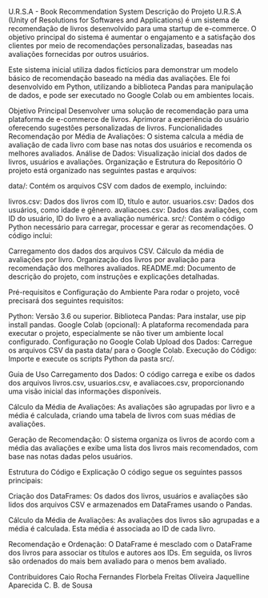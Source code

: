 U.R.S.A - Book Recommendation System
Descrição do Projeto
U.R.S.A (Unity of Resolutions for Softwares and Applications) é um sistema de recomendação de livros desenvolvido para uma startup de e-commerce. O objetivo principal do sistema é aumentar o engajamento e a satisfação dos clientes por meio de recomendações personalizadas, baseadas nas avaliações fornecidas por outros usuários.

Este sistema inicial utiliza dados fictícios para demonstrar um modelo básico de recomendação baseado na média das avaliações. Ele foi desenvolvido em Python, utilizando a biblioteca Pandas para manipulação de dados, e pode ser executado no Google Colab ou em ambientes locais.

Objetivo Principal
Desenvolver uma solução de recomendação para uma plataforma de e-commerce de livros.
Aprimorar a experiência do usuário oferecendo sugestões personalizadas de livros.
Funcionalidades
Recomendação por Média de Avaliações: O sistema calcula a média de avaliação de cada livro com base nas notas dos usuários e recomenda os melhores avaliados.
Análise de Dados: Visualização inicial dos dados de livros, usuários e avaliações.
Organização e Estrutura do Repositório
O projeto está organizado nas seguintes pastas e arquivos:

data/: Contém os arquivos CSV com dados de exemplo, incluindo:

livros.csv: Dados dos livros com ID, título e autor.
usuarios.csv: Dados dos usuários, como idade e gênero.
avaliacoes.csv: Dados das avaliações, com ID do usuário, ID do livro e a avaliação numérica.
src/: Contém o código Python necessário para carregar, processar e gerar as recomendações. O código inclui:

Carregamento dos dados dos arquivos CSV.
Cálculo da média de avaliações por livro.
Organização dos livros por avaliação para recomendação dos melhores avaliados.
README.md: Documento de descrição do projeto, com instruções e explicações detalhadas.

Pré-requisitos e Configuração do Ambiente
Para rodar o projeto, você precisará dos seguintes requisitos:

Python: Versão 3.6 ou superior.
Biblioteca Pandas: Para instalar, use pip install pandas.
Google Colab (opcional): A plataforma recomendada para executar o projeto, especialmente se não tiver um ambiente local configurado.
Configuração no Google Colab
Upload dos Dados: Carregue os arquivos CSV da pasta data/ para o Google Colab.
Execução do Código: Importe e execute os scripts Python da pasta src/.

Guia de Uso
Carregamento dos Dados: O código carrega e exibe os dados dos arquivos livros.csv, usuarios.csv, e avaliacoes.csv, proporcionando uma visão inicial das informações disponíveis.

Cálculo da Média de Avaliações: As avaliações são agrupadas por livro e a média é calculada, criando uma tabela de livros com suas médias de avaliações.

Geração de Recomendação: O sistema organiza os livros de acordo com a média das avaliações e exibe uma lista dos livros mais recomendados, com base nas notas dadas pelos usuários.

Estrutura do Código e Explicação
O código segue os seguintes passos principais:

Criação dos DataFrames: Os dados dos livros, usuários e avaliações são lidos dos arquivos CSV e armazenados em DataFrames usando o Pandas.

Cálculo da Média de Avaliações: As avaliações dos livros são agrupadas e a média é calculada. Esta média é associada ao ID de cada livro.

Recomendação e Ordenação: O DataFrame é mesclado com o DataFrame dos livros para associar os títulos e autores aos IDs. Em seguida, os livros são ordenados do mais bem avaliado para o menos bem avaliado.

Contribuidores
Caio Rocha Fernandes
Florbela Freitas Oliveira
Jaquelline Aparecida C. B. de Sousa 
